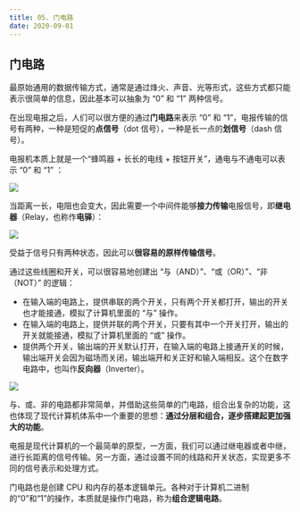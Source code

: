 ```yaml
---
title: 05. 门电路
date: 2020-09-01
---
```


## 门电路

最原始通用的数据传输方式，通常是通过烽火、声音、光等形式，这些方式都只能表示很简单的信息，因此基本可以抽象为 “0” 和 “1” 两种信号。

在出现电报之后，人们可以很方便的通过**门电路**来表示 “0” 和 “1”，电报传输的信号有两种，一种是短促的**点信号**（dot 信号），一种是长一点的**划信号**（dash 信号）。

电报机本质上就是一个“蜂鸣器 + 长长的电线 + 按钮开关”，通电与不通电可以表示 “0” 和 “1” ：

![](https://static001.geekbang.org/resource/image/28/12/283742f3a72eba22f6b4ae97e21c4112.jpg)

当距离一长，电阻也会变大，因此需要一个中间件能够**接力传输**电报信号，即**继电器**（Relay，也称作**电驿**）：

![](https://static001.geekbang.org/resource/image/11/ea/1186a10341202ea36df27cba95f1cbea.jpg)

受益于信号只有两种状态，因此可以**很容易的原样传输信号**。

通过这些线圈和开关，可以很容易地创建出 “与（AND）”、“或（OR）”、“非（NOT）” 的逻辑：

- 在输入端的电路上，提供串联的两个开关，只有两个开关都打开，输出的开关也才能接通，模拟了计算机里面的 “与” 操作。
- 在输入端的电路上，提供并联的两个开关，只要有其中一个开关打开，输出的开关就能接通，模拟了计算机里面的 “或” 操作。
- 提供两个开关，输出端的开关默认打开，在输入端的电路上接通开关的时候，输出端开关会因为磁场而关闭，输出端开和关正好和输入端相反。这个在数字电路中，也叫作**反向器**（Inverter）。

![](https://static001.geekbang.org/resource/image/97/5e/977b09f3a334304c2861c6b420217b5e.jpg)

与、或、非的电路都非常简单，并借助这些简单的门电路，组合出复杂的功能，这也体现了现代计算机体系中一个重要的思想：**通过分层和组合，逐步搭建起更加强大的功能**。

电报是现代计算机的一个最简单的原型，一方面，我们可以通过继电器或者中继，进行长距离的信号传输。另一方面，通过设置不同的线路和开关状态，实现更多不同的信号表示和处理方式。

门电路也是创建 CPU 和内存的基本逻辑单元。各种对于计算机二进制的“0”和“1”的操作，本质就是操作门电路，称为**组合逻辑电路**。

